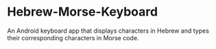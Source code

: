 # Hebrew-Morse-Keyboard

An Android keyboard app that displays characters in Hebrew and types their corresponding characters in Morse code.
